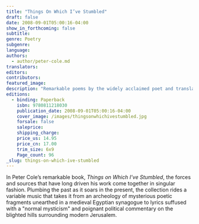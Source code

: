 ```yaml
---
title: "Things On Which I’ve Stumbled"
draft: false
date: 2008-09-01T05:00:16-04:00
show_in_forthcoming: false
subtitle:
genre: Poetry
subgenre:
language:
authors:
  - author/peter-cole.md
translators:
editors:
contributors:
featured_image:
description: "Remarkable poems by the widely acclaimed poet and translator of Hebrew and Arabic poetry. "
editions:
  - binding: Paperback
    isbn: 9780811218030
    publication_date: 2008-09-01T05:00:16-04:00
    cover_image: /images/thingsonwhichivestumbled.jpg
    forsale: false
    saleprice:
    shipping_charge:
    price_us: 14.95
    price_cn: 17.00
    trim_size: 6x9
    Page_count: 96
_slug: things-on-which-ive-stumbled
---
```


In Peter Cole’s remarkable book, _Things on Which I’ve Stumbled_, the forces and sources that have long driven his work come together in singular fashion. Plumbing the past as it soars in the present, the collection rides a variable music that takes it from an archeology of mysterious poetic fragments unearthed in a medieval Egyptian synagogue to lyrics suffused with a "normal mysticism" and poignant political commentary on the blighted hills surrounding modern Jerusalem.

